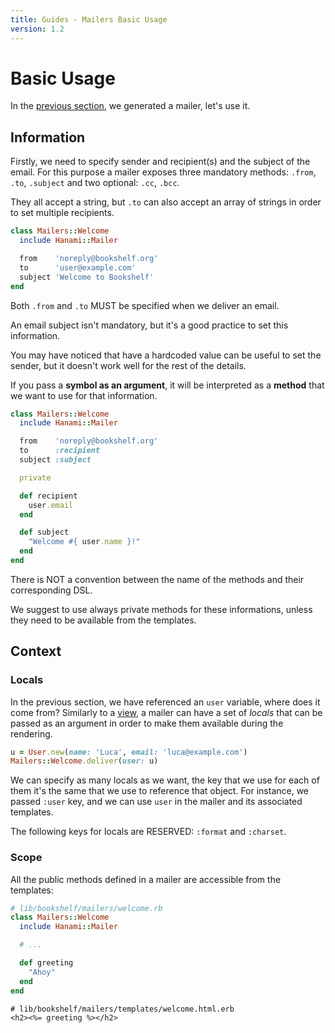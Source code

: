 ```yaml
---
title: Guides - Mailers Basic Usage
version: 1.2
---
```


# Basic Usage

In the [previous section](/guides/1.1/mailers/overview), we generated a mailer, let's use it.

## Information

Firstly, we need to specify sender and recipient(s) and the subject of the email.
For this purpose a mailer exposes three mandatory methods: `.from`, `.to`, `.subject` and two optional: `.cc`, `.bcc`.

They all accept a string, but `.to` can also accept an array of strings in order to set multiple recipients.

```ruby
class Mailers::Welcome
  include Hanami::Mailer

  from    'noreply@bookshelf.org'
  to      'user@example.com'
  subject 'Welcome to Bookshelf'
end
```

<p class="warning">
  Both <code>.from</code> and <code>.to</code> MUST be specified when we deliver an email.
</p>

<p class="notice">
  An email subject isn't mandatory, but it's a good practice to set this information.
</p>

You may have noticed that have a hardcoded value can be useful to set the sender, but it doesn't work well for the rest of the details.

If you pass a **symbol as an argument**, it will be interpreted as a **method** that we want to use for that information.


```ruby
class Mailers::Welcome
  include Hanami::Mailer

  from    'noreply@bookshelf.org'
  to      :recipient
  subject :subject

  private

  def recipient
    user.email
  end

  def subject
    "Welcome #{ user.name }!"
  end
end
```

<p class="notice">
  There is NOT a convention between the name of the methods and their corresponding DSL.
</p>

<p class="notice">
  We suggest to use always private methods for these informations, unless they need to be available from the templates.
</p>

## Context

### Locals

In the previous section, we have referenced an `user` variable, where does it come from?
Similarly to a [view](/guides/1.1/views/basic-usage), a mailer can have a set of _locals_ that can be passed as an argument in order to make them available during the rendering.

```ruby
u = User.new(name: 'Luca', email: 'luca@example.com')
Mailers::Welcome.deliver(user: u)
```

We can specify as many locals as we want, the key that we use for each of them it's the same that we use to reference that object.
For instance, we passed `:user` key, and we can use `user` in the mailer and its associated templates.

<p class="warning">
  The following keys for locals are RESERVED: <code>:format</code> and <code>:charset</code>.
</p>

### Scope

All the public methods defined in a mailer are accessible from the templates:

```ruby
# lib/bookshelf/mailers/welcome.rb
class Mailers::Welcome
  include Hanami::Mailer

  # ...

  def greeting
    "Ahoy"
  end
end
```

```erb
# lib/bookshelf/mailers/templates/welcome.html.erb
<h2><%= greeting %></h2>
```
